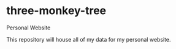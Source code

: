 # three-monkey-tree
Personal Website

This repository will house all of my data for my personal website.
